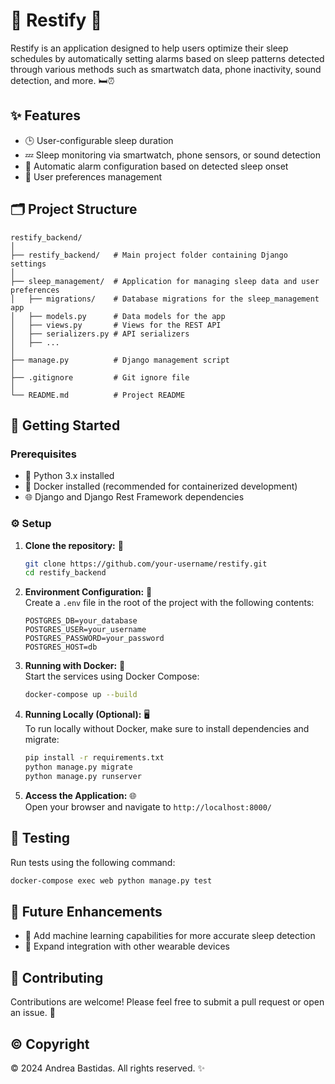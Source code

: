 
# 🌙 Restify 🌙

Restify is an application designed to help users optimize their sleep schedules by automatically setting alarms based on sleep patterns detected through various methods such as smartwatch data, phone inactivity, sound detection, and more. 🛏️⏰

## ✨ Features

- 🕒 User-configurable sleep duration
- 💤 Sleep monitoring via smartwatch, phone sensors, or sound detection
- 🔔 Automatic alarm configuration based on detected sleep onset
- 👤 User preferences management

## 🗂️ Project Structure

```
restify_backend/
│
├── restify_backend/   # Main project folder containing Django settings
│
├── sleep_management/  # Application for managing sleep data and user preferences
│   ├── migrations/    # Database migrations for the sleep_management app
│   ├── models.py      # Data models for the app
│   ├── views.py       # Views for the REST API
│   ├── serializers.py # API serializers
│   ├── ...
│
├── manage.py          # Django management script
│
├── .gitignore         # Git ignore file
│
└── README.md          # Project README
```

## 🚀 Getting Started

### Prerequisites

- 🐍 Python 3.x installed
- 🐳 Docker installed (recommended for containerized development)
- 🌐 Django and Django Rest Framework dependencies

### ⚙️ Setup

1. **Clone the repository:** 📂
   ```bash
   git clone https://github.com/your-username/restify.git
   cd restify_backend
   ```

2. **Environment Configuration:** 🔐  
   Create a `.env` file in the root of the project with the following contents:
   ```plaintext
   POSTGRES_DB=your_database
   POSTGRES_USER=your_username
   POSTGRES_PASSWORD=your_password
   POSTGRES_HOST=db
   ```

3. **Running with Docker:** 🐋  
   Start the services using Docker Compose:
   ```bash
   docker-compose up --build
   ```

4. **Running Locally (Optional):** 🖥️  
   To run locally without Docker, make sure to install dependencies and migrate:
   ```bash
   pip install -r requirements.txt
   python manage.py migrate
   python manage.py runserver
   ```

5. **Access the Application:** 🌐  
   Open your browser and navigate to `http://localhost:8000/`

## 🧪 Testing

Run tests using the following command:
```bash
docker-compose exec web python manage.py test
```

## 🔮 Future Enhancements

- 🤖 Add machine learning capabilities for more accurate sleep detection
- 📱 Expand integration with other wearable devices

## 🤝 Contributing

Contributions are welcome! Please feel free to submit a pull request or open an issue. 📝

## ©️ Copyright

© 2024 Andrea Bastidas. All rights reserved. ✨
